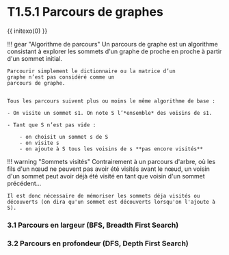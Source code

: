 # T1.5.1 Parcours de graphes

{{ initexo(0) }}


!!! gear "Algorithme de parcours"
    Un parcours de graphe est un algorithme consistant à explorer les sommets d'un graphe de proche
    en proche à partir d'un sommet initial.

    Parcourir simplement le dictionnaire ou la matrice d’un
    graphe n’est pas considéré comme un
    parcours de graphe.


    Tous les parcours suivent plus ou moins le même algorithme de base :

    - On visite un sommet s1. On note S l’*ensemble* des voisins de s1.

    - Tant que S n’est pas vide :
    
        - on choisit un sommet s de S
        - on visite s
        - on ajoute à S tous les voisins de s **pas encore visités**



!!! warning "Sommets visités"
    Contrairement à un parcours d'arbre, où les fils d'un nœud ne peuvent pas avoir été visités avant le nœud, un voisin d'un sommet peut avoir déjà été visité en tant que voisin d'un sommet précédent...

    Il est donc nécessaire de mémoriser les sommets déja visités ou découverts (on dira qu'un sommet est découverts lorsqu'on l'ajoute à S).


### 3.1 Parcours en largeur (BFS, Breadth First Search)


### 3.2 Parcours en profondeur (DFS, Depth First Search)
